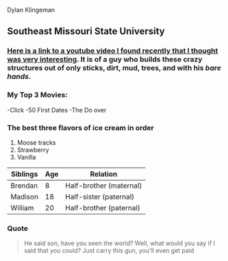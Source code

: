 Dylan Klingeman

## Southeast Missouri State University

### [Here is a link to a youtube video I found recently that I thought was very interesting](https://www.youtube.com/watch?v=2j6Dzwn8Qao). It is of a guy who builds these **crazy** structures out of only sticks, dirt, mud, trees, and with his *bare hands*. 

### My Top 3 Movies: 
 -Click
 -50 First Dates
 -The Do over

### The best three flavors of ice cream in order
 1. Moose tracks
 2. Strawberry
 3. Vanilla

Siblings | Age | Relation
--- | --- |  ---
Brendan | 8 | Half-brother (maternal) | 
Madison | 18 | Half-sister (paternal) | 
William | 20 | Half-brother (paternal) | 

### Quote
> He said son, have you seen the world?
Well, what would you say if I said that you could?
Just carry this gun, you'll even get paid

